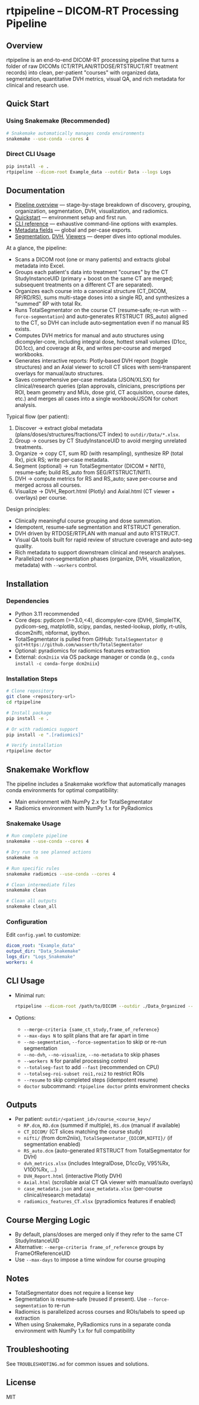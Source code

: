 rtpipeline – DICOM‑RT Processing Pipeline
==========================================

## Overview
rtpipeline is an end-to-end DICOM-RT processing pipeline that turns a folder of raw DICOMs (CT/RTPLAN/RTDOSE/RTSTRUCT/RT treatment records) into clean, per-patient "courses" with organized data, segmentation, quantitative DVH metrics, visual QA, and rich metadata for clinical and research use.

## Quick Start

### Using Snakemake (Recommended)
```bash
# Snakemake automatically manages conda environments
snakemake --use-conda --cores 4
```

### Direct CLI Usage
```bash
pip install -e .
rtpipeline --dicom-root Example_data --outdir Data --logs Logs
```

## Documentation
- [Pipeline overview](docs/pipeline.md) — stage-by-stage breakdown of discovery, grouping, organization, segmentation, DVH, visualization, and radiomics.
- [Quickstart](docs/quickstart.md) — environment setup and first run.
- [CLI reference](docs/cli.md) — exhaustive command-line options with examples.
- [Metadata fields](docs/metadata.md) — global and per-case exports.
- [Segmentation](docs/segmentation.md), [DVH](docs/dvh.md), [Viewers](docs/viewers.md) — deeper dives into optional modules.

At a glance, the pipeline:
- Scans a DICOM root (one or many patients) and extracts global metadata into Excel.
- Groups each patient's data into treatment "courses" by the CT StudyInstanceUID (primary + boost on the same CT are merged; subsequent treatments on a different CT are separated).
- Organizes each course into a canonical structure (CT_DICOM, RP/RD/RS), sums multi-stage doses into a single RD, and synthesizes a "summed" RP with total Rx.
- Runs TotalSegmentator on the course CT (resume‑safe; re-run with `--force-segmentation`) and auto‑generates RTSTRUCT (RS_auto) aligned to the CT, so DVH can include auto‑segmentation even if no manual RS exists.
- Computes DVH metrics for manual and auto structures using dicompyler‑core, including integral dose, hottest small volumes (D1cc, D0.1cc), and coverage at Rx, and writes per‑course and merged workbooks.
- Generates interactive reports: Plotly‑based DVH report (toggle structures) and an Axial viewer to scroll CT slices with semi‑transparent overlays for manual/auto structures.
- Saves comprehensive per‑case metadata (JSON/XLSX) for clinical/research queries (plan approvals, clinicians, prescriptions per ROI, beam geometry and MUs, dose grid, CT acquisition, course dates, etc.) and merges all cases into a single workbook/JSON for cohort analysis.

Typical flow (per patient):
1) Discover → extract global metadata (plans/doses/structures/fractions/CT index) to `outdir/Data/*.xlsx`.
2) Group → courses by CT StudyInstanceUID to avoid merging unrelated treatments.
3) Organize → copy CT, sum RD (with resampling), synthesize RP (total Rx), pick RS; write per‑case metadata.
4) Segment (optional) → run TotalSegmentator (DICOM + NIfTI), resume‑safe; build RS_auto from SEG/RTSTRUCT/NIfTI.
5) DVH → compute metrics for RS and RS_auto; save per‑course and merged across all courses.
6) Visualize → DVH_Report.html (Plotly) and Axial.html (CT viewer + overlays) per course.

Design principles:
- Clinically meaningful course grouping and dose summation.
- Idempotent, resume‑safe segmentation and RTSTRUCT generation.
- DVH driven by RTDOSE/RTPLAN with manual and auto RTSTRUCT.
- Visual QA tools built for rapid review of structure coverage and auto‑seg quality.
- Rich metadata to support downstream clinical and research analyses.
- Parallelized non‑segmentation phases (organize, DVH, visualization, metadata) with `--workers` control.

## Installation

### Dependencies
- Python 3.11 recommended
- Core deps: pydicom (>=3.0,<4), dicompyler-core (DVH), SimpleITK, pydicom-seg, matplotlib, scipy, pandas, nested-lookup, plotly, rt-utils, dicom2nifti, nbformat, ipython.
- TotalSegmentator is pulled from GitHub: `TotalSegmentator @ git+https://github.com/wasserth/TotalSegmentator`
- Optional: pyradiomics for radiomics features extraction
- External: `dcm2niix` via OS package manager or conda (e.g., `conda install -c conda-forge dcm2niix`)

### Installation Steps
```bash
# Clone repository
git clone <repository-url>
cd rtpipeline

# Install package
pip install -e .

# Or with radiomics support
pip install -e ".[radiomics]"

# Verify installation
rtpipeline doctor
```

## Snakemake Workflow

The pipeline includes a Snakemake workflow that automatically manages conda environments for optimal compatibility:
- Main environment with NumPy 2.x for TotalSegmentator
- Radiomics environment with NumPy 1.x for PyRadiomics

### Snakemake Usage
```bash
# Run complete pipeline
snakemake --use-conda --cores 4

# Dry run to see planned actions
snakemake -n

# Run specific rules
snakemake radiomics --use-conda --cores 4

# Clean intermediate files
snakemake clean

# Clean all outputs
snakemake clean_all
```

### Configuration
Edit `config.yaml` to customize:
```yaml
dicom_root: "Example_data"
output_dir: "Data_Snakemake"
logs_dir: "Logs_Snakemake"
workers: 4
```

## CLI Usage
- Minimal run:
  ```bash
  rtpipeline --dicom-root /path/to/DICOM --outdir ./Data_Organized --logs ./Logs
  ```

- Options:
  - `--merge-criteria {same_ct_study,frame_of_reference}`
  - `--max-days N` to split plans that are far apart in time
  - `--no-segmentation`, `--force-segmentation` to skip or re-run segmentation
  - `--no-dvh`, `--no-visualize`, `--no-metadata` to skip phases
  - `--workers N` for parallel processing control
  - `--totalseg-fast` to add `--fast` (recommended on CPU)
  - `--totalseg-roi-subset roi1,roi2` to restrict ROIs
  - `--resume` to skip completed steps (idempotent resume)
  - `doctor` subcommand: `rtpipeline doctor` prints environment checks

## Outputs
- Per patient: `outdir/<patient_id>/course_<course_key>/`
  - `RP.dcm`, `RD.dcm` (summed if multiple), `RS.dcm` (manual if available)
  - `CT_DICOM/` (CT slices matching the course study)
  - `nifti/` (from dcm2niix), `TotalSegmentator_{DICOM,NIFTI}/` (if segmentation enabled)
  - `RS_auto.dcm` (auto-generated RTSTRUCT from TotalSegmentator for DVH)
  - `dvh_metrics.xlsx` (includes IntegralDose, D1ccGy, V95%Rx, V100%Rx, …)
  - `DVH_Report.html` (interactive Plotly DVH)
  - `Axial.html` (scrollable axial CT QA viewer with manual/auto overlays)
  - `case_metadata.json` and `case_metadata.xlsx` (per-course clinical/research metadata)
  - `radiomics_features_CT.xlsx` (pyradiomics features if enabled)

## Course Merging Logic
- By default, plans/doses are merged only if they refer to the same CT StudyInstanceUID
- Alternative: `--merge-criteria frame_of_reference` groups by FrameOfReferenceUID
- Use `--max-days` to impose a time window for course grouping

## Notes
- TotalSegmentator does not require a license key
- Segmentation is resume-safe (reused if present). Use `--force-segmentation` to re-run
- Radiomics is parallelized across courses and ROIs/labels to speed up extraction
- When using Snakemake, PyRadiomics runs in a separate conda environment with NumPy 1.x for full compatibility

## Troubleshooting
See `TROUBLESHOOTING.md` for common issues and solutions.

## License
MIT